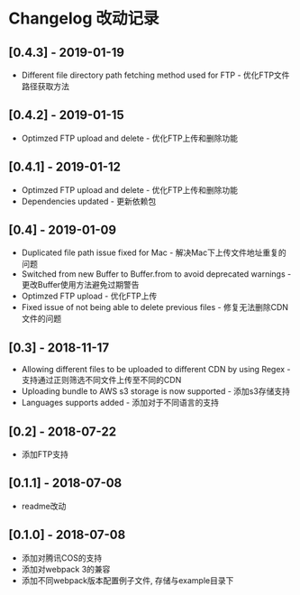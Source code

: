 # Changelog 改动记录

## [0.4.3] - 2019-01-19
  
  * Different file directory path fetching method used for FTP - 优化FTP文件路径获取方法

## [0.4.2] - 2019-01-15
  
  * Optimzed FTP upload and delete - 优化FTP上传和删除功能

## [0.4.1] - 2019-01-12
  
  * Optimzed FTP upload and delete - 优化FTP上传和删除功能
  * Dependencies updated - 更新依赖包

## [0.4] - 2019-01-09

 * Duplicated file path issue fixed for Mac - 解决Mac下上传文件地址重复的问题
 * Switched from new Buffer to Buffer.from to avoid deprecated warnings - 更改Buffer使用方法避免过期警告
 * Optimzed FTP upload - 优化FTP上传
 * Fixed issue of not being able to delete previous files - 修复无法删除CDN文件的问题

## [0.3] - 2018-11-17

 * Allowing different files to be uploaded to different CDN by using Regex - 支持通过正则筛选不同文件上传至不同的CDN
 * Uploading bundle to AWS s3 storage is now supported - 添加s3存储支持
 * Languages supports added - 添加对于不同语言的支持

## [0.2] - 2018-07-22

 * 添加FTP支持

## [0.1.1] - 2018-07-08
 
 * readme改动 

## [0.1.0] - 2018-07-08

 * 添加对腾讯COS的支持
 * 添加对webpack 3的兼容
 * 添加不同webpack版本配置例子文件, 存储与example目录下